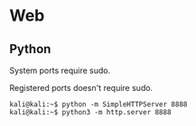 # Web

## Python

System ports require sudo.

Registered ports doesn't require sudo.

```
kali@kali:~$ python -m SimpleHTTPServer 8888
kali@kali:~$ python3 -m http.server 8888
```

